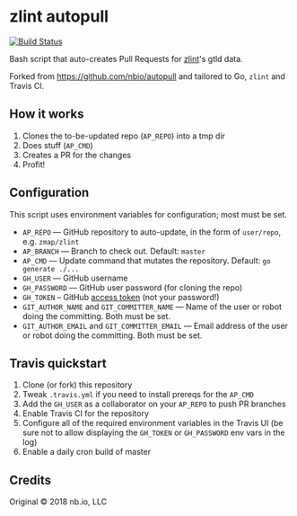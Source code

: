 # zlint autopull

[![Build Status](https://travis-ci.com/cpu/zlint-autopull.svg?branch=master)](https://travis-ci.com/cpu/zlint-autopull)

Bash script that auto-creates Pull Requests for
[zlint](https://github.com/zmap/zlint)'s gtld data.

Forked from https://github.com/nbio/autopull and tailored to Go, `zlint` and
Travis CI.

## How it works

1. Clones the to-be-updated repo (`AP_REPO`) into a tmp dir
1. Does stuff (`AP_CMD`)
1. Creates a PR for the changes
1. Profit!

## Configuration

This script uses environment variables for configuration; most must be set.

- `AP_REPO` — GitHub repository to auto-update, in the form of `user/repo`, e.g. `zmap/zlint`
- `AP_BRANCH` — Branch to check out. Default: `master`
- `AP_CMD` — Update command that mutates the repository. Default: `go generate ./...`
- `GH_USER` — GitHub username
- `GH_PASSWORD` — GitHub user password (for cloning the repo)
- `GH_TOKEN` – GitHub [access token](https://help.github.com/articles/creating-an-access-token-for-command-line-use/) (not your password!)
- `GIT_AUTHOR_NAME` and `GIT_COMMITTER_NAME` — Name of the user or robot doing the committing. Both must be set.
- `GIT_AUTHOR_EMAIL` and `GIT_COMMITTER_EMAIL` — Email address of the user or robot doing the committing. Both must be set.

## Travis quickstart

1. Clone (or fork) this repository
1. Tweak `.travis.yml` if you need to install prereqs for the `AP_CMD`
1. Add the `GH_USER` as a collaborator on your `AP_REPO` to push PR branches
1. Enable Travis CI for the repository
1. Configure all of the required environment variables in the Travis UI (be sure
   not to allow displaying the `GH_TOKEN` or `GH_PASSWORD` env vars in the log)
1. Enable a daily cron build of master

## Credits

Original © 2018 nb.io, LLC
